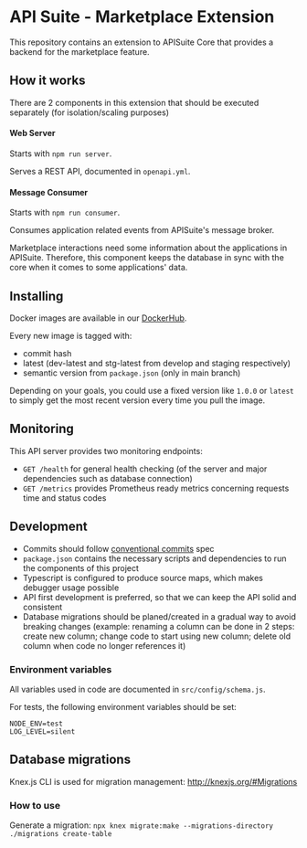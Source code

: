 # API Suite - Marketplace Extension

This repository contains an extension to APISuite Core that provides a backend for the marketplace feature.

## How it works

There are 2 components in this extension that should be executed separately (for isolation/scaling purposes)

#### Web Server

Starts with `npm run server`.

Serves a REST API, documented in `openapi.yml`.

#### Message Consumer

Starts with `npm run consumer`.

Consumes application related events from APISuite's message broker.

Marketplace interactions need some information about the applications in APISuite.
Therefore, this component keeps the database in sync with the core when it comes to some applications' data.


## Installing

Docker images are available in our [DockerHub](https://hub.docker.com/r/cloudokihub/apisuite-billing-extension).

Every new image is tagged with:
- commit hash
- latest (dev-latest and stg-latest from develop and staging respectively)
- semantic version from `package.json` (only in main branch)

Depending on your goals, you could use a fixed version like `1.0.0` or
`latest` to simply get the most recent version every time you pull the image.

## Monitoring

This API server provides two monitoring endpoints:
- `GET /health` for general health checking (of the server and major dependencies such as database connection)
- `GET /metrics` provides Prometheus ready metrics concerning requests time and status codes

## Development

- Commits should follow [conventional commits](https://www.conventionalcommits.org) spec
- `package.json` contains the necessary scripts and dependencies to run the components of this project
- Typescript is configured to produce source maps, which makes debugger usage possible
- API first development is preferred, so that we can keep the API solid and consistent
- Database migrations should be planed/created in a gradual way to avoid breaking changes
  (example: renaming a column can be done in 2 steps: create new column; change code to start using new column; delete old column when code no longer references it)

### Environment variables

All variables used in code are documented in `src/config/schema.js`.

For tests, the following environment variables should be set:
```
NODE_ENV=test
LOG_LEVEL=silent
```

## Database migrations

Knex.js CLI is used for migration management: http://knexjs.org/#Migrations

### How to use

Generate a migration: `npx knex migrate:make --migrations-directory ./migrations create-table`